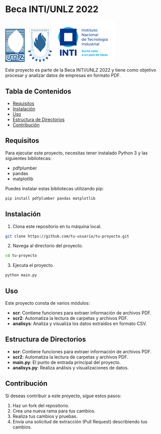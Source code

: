 # Beca INTI/UNLZ 2022

<img src="proyecto/UNLZ-FI.png" width="148"><img src="proyecto/INTI.png" width="200">

Este proyecto es parte de la Beca INTI/UNLZ 2022 y tiene como objetivo procesar y analizar datos de empresas en formato PDF.

## Tabla de Contenidos

- [Requisitos](#requisitos)
- [Instalación](#instalación)
- [Uso](#uso)
- [Estructura de Directorios](#estructura-de-directorios)
- [Contribución](#contribución)

## Requisitos

Para ejecutar este proyecto, necesitas tener instalado Python 3 y las siguientes bibliotecas:
- pdfplumber
- pandas
- matplotlib

Puedes instalar estas bibliotecas utilizando pip:
```bash
pip install pdfplumber pandas matplotlib
```

## Instalación

1. Clona este repositorio en tu máquina local.
```bash
git clone https://github.com/tu-usuario/tu-proyecto.git
```

2. Navega al directorio del proyecto.
```bash
cd tu-proyecto
```
3. Ejecuta el proyecto.
```bash
python main.py
```

## Uso

Este proyecto consta de varios módulos:

- **scr**: Contiene funciones para extraer información de archivos PDF.
- **scr2**: Automatiza la lectura de carpetas y archivos PDF.
- **analisys**: Analiza y visualiza los datos extraídos en formato CSV.


## Estructura de Directorios

- **scr**: Contiene funciones para extraer información de archivos PDF.
- **scr2**: Automatiza la lectura de carpetas y archivos PDF.
- **main.py**: El punto de entrada principal del proyecto.
- **analisys.py**: Realiza análisis y visualizaciones de datos.


## Contribución

Si deseas contribuir a este proyecto, sigue estos pasos:

1. Haz un fork del repositorio.
2. Crea una nueva rama para tus cambios.
3. Realiza tus cambios y pruebas.
4. Envía una solicitud de extracción (Pull Request) describiendo tus cambios.
